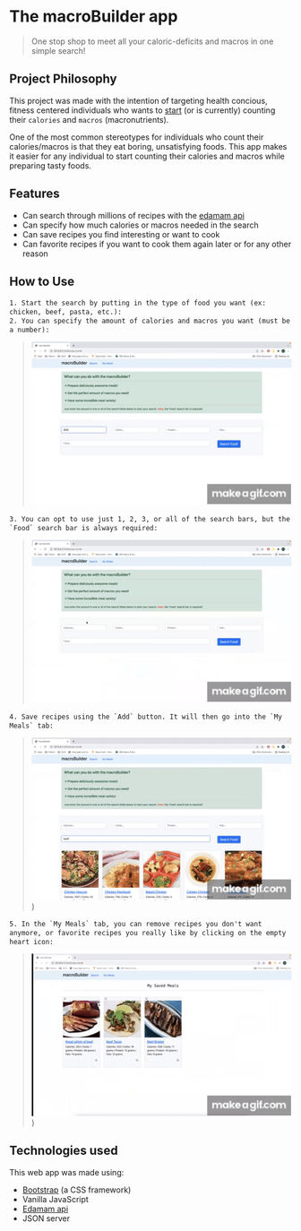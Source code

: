 # The macroBuilder app

>One stop shop to meet all your caloric-deficits and macros in one simple search!

## Project Philosophy

This project was made with the intention of targeting health concious, fitness centered individuals who wants to [start](https://blog.eatthismuch.com/what-you-should-know-about-counting-macros/) (or is currently) counting their `calories` and `macros` (macronutrients).

One of the most common stereotypes for individuals who count their calories/macros is that they eat boring, unsatisfying foods. This app makes it easier for any individual to start counting their calories and macros while preparing tasty foods.

## Features

- Can search through millions of recipes with the [edamam api](https://developer.edamam.com/)
- Can specify how much calories or macros needed in the search
- Can save recipes you find interesting or want to cook
- Can favorite recipes if you want to cook them again later or for any other reason

## How to Use
```text
1. Start the search by putting in the type of food you want (ex: chicken, beef, pasta, etc.):
2. You can specify the amount of calories and macros you want (must be a number):
```
> ![image](./img/step1.gif)
```text
3. You can opt to use just 1, 2, 3, or all of the search bars, but the `Food` search bar is always required:
```
> ![image](./img/step2.gif)
```text
4. Save recipes using the `Add` button. It will then go into the `My Meals` tab:
```
> ![image](./img/step3.gif))
```text
5. In the `My Meals` tab, you can remove recipes you don't want anymore, or favorite recipes you really like by clicking on the empty heart icon:
```
> ![image](./img/step4.gif))

## Technologies used

This web app was made using: 
- [Bootstrap](https://getbootstrap.com/) (a CSS framework) 
- Vanilla JavaScript  
- [Edamam api](https://developer.edamam.com/) 
- JSON server






